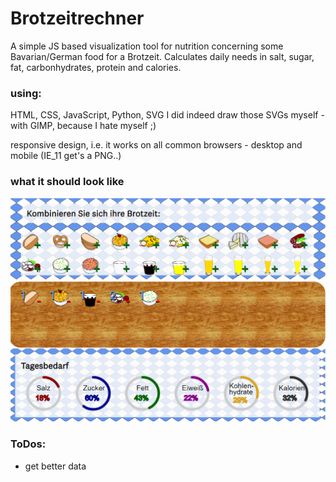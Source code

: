 # Brotzeitrechner
A simple JS based visualization tool for nutrition concerning some Bavarian/German food for a Brotzeit. Calculates daily needs in salt, sugar, fat, carbonhydrates, protein and calories.

### using:
HTML, CSS, JavaScript, Python, SVG
I did indeed draw those SVGs myself - with GIMP, because I hate myself ;) 

responsive design, i.e. it works on all common browsers - desktop and mobile (IE_11 get's a PNG..)

### what it should look like
![alt text](https://github.com/anneKoethke/Brotzeitrechner/blob/master/res/img/IE_default.png)


### ToDos:
- get better data 
